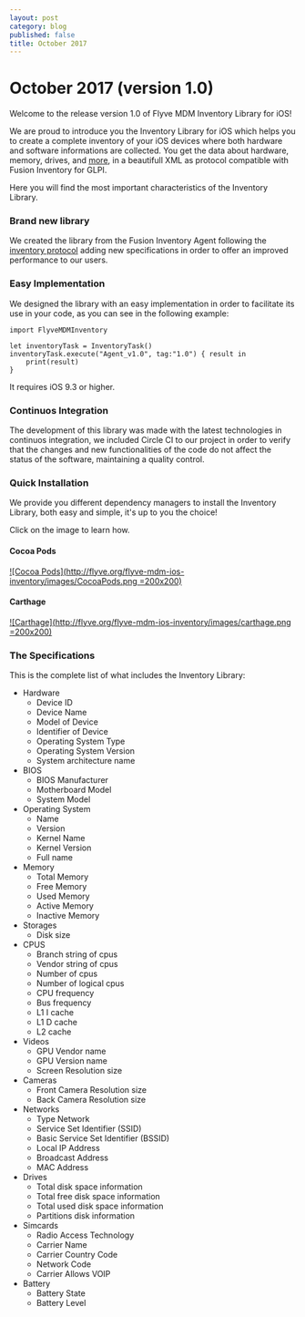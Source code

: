 ```yaml
---
layout: post
category: blog
published: false
title: October 2017
---
```

# October 2017 (version 1.0)

Welcome to the release version 1.0 of Flyve MDM Inventory Library for iOS!

We are proud to introduce you the Inventory Library for iOS which helps you to create a complete inventory of your iOS devices where both hardware and software informations are collected. You get the data about hardware, memory, drives, and [more](#the-specifications), in a beautifull XML as protocol compatible with Fusion Inventory for GLPI. 

Here you will find the most important characteristics of the Inventory Library.

### Brand new library

We created the library from the Fusion Inventory Agent following the [inventory protocol](http://fusioninventory.org/documentation/dev/spec/protocol/inventory.html "More information of Fusion Inventory") adding new specifications in order to offer an improved performance to our users.

### Easy Implementation

We designed the library with an easy implementation in order to facilitate its use in your code, as you can see in the following example:

```
import FlyveMDMInventory

let inventoryTask = InventoryTask()
inventoryTask.execute("Agent_v1.0", tag:"1.0") { result in
    print(result)
}
```
It requires iOS 9.3 or higher.

### Continuos Integration

The development of this library was made with the latest technologies in continuos integration, we included Circle CI to our project in order to verify that the changes and new functionalities of the code do not affect the status of the software, maintaining a quality control.

### Quick Installation

We provide you different dependency managers to install the Inventory Library, both easy and simple, it's up to you the choice!

Click on the image to learn how.

#### Cocoa Pods 

[![Cocoa Pods](http://flyve.org/flyve-mdm-ios-inventory/images/CocoaPods.png =200x200)](http://flyve.org/flyve-mdm-ios-inventory/ "Follow the link and see Installation")

#### Carthage

[![Carthage](http://flyve.org/flyve-mdm-ios-inventory/images/carthage.png =200x200)](http://flyve.org/flyve-mdm-ios-inventory/ "Follow the link and see Installation")

### The Specifications

This is the complete list of what includes the Inventory Library:

- Hardware
    - Device ID
    - Device Name 
    - Model of Device 
    - Identifier of Device 
    - Operating System Type 
    - Operating System Version
    - System architecture name
- BIOS
    - BIOS Manufacturer
    - Motherboard Model
    - System Model
- Operating System
    - Name
    - Version
    - Kernel Name
    - Kernel Version
    - Full name
- Memory
    - Total Memory
    - Free Memory 
    - Used Memory 
    - Active Memory 
    - Inactive Memory
- Storages
    - Disk size
- CPUS
    - Branch string of cpus 
    - Vendor string of cpus 
    - Number of cpus 
    - Number of logical cpus 
    - CPU frequency 
    - Bus frequency 
    - L1 I cache 
    - L1 D cache 
    - L2 cache
- Videos
    - GPU Vendor name 
    - GPU Version name 
    - Screen Resolution size
- Cameras
    - Front Camera Resolution size 
    - Back Camera Resolution size
- Networks
    - Type Network 
    - Service Set Identifier (SSID) 
    - Basic Service Set Identifier (BSSID) 
    - Local IP Address 
    - Broadcast Address
    - MAC Address
-  Drives
    - Total disk space information 
    - Total free disk space information 
    - Total used disk space information 
    - Partitions disk information
- Simcards
    - Radio Access Technology 
    - Carrier Name 
    - Carrier Country Code 
    - Network Code 
    - Carrier Allows VOIP
- Battery
    - Battery State 
    - Battery Level
